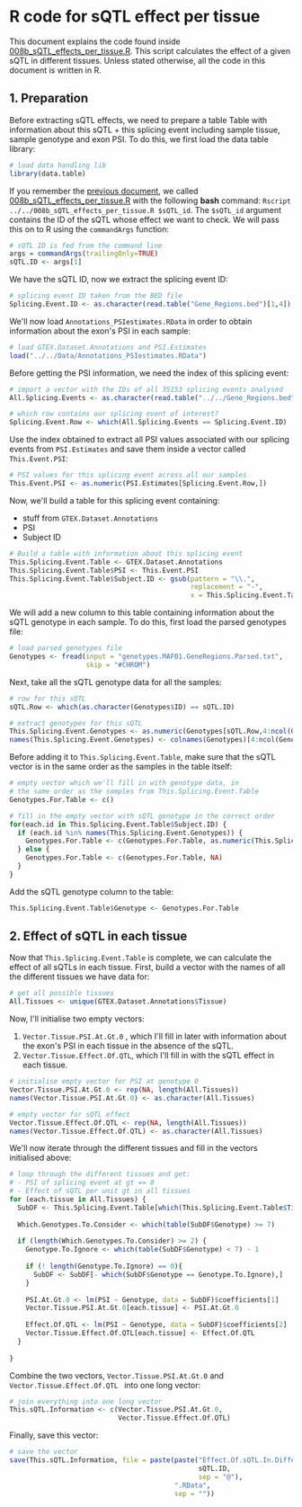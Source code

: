 # R code for sQTL effect per tissue


This document explains the code found inside [008b\_sQTL\_effects\_per\_tissue.R](008b_sQTL_effects_per_tissue.R). This script calculates the effect of a given sQTL in different tissues. Unless stated otherwise, all the code in this document is written in R.


## 1. Preparation

Before extracting sQTL effects, we need to prepare a table
Table with information about this sQTL + this splicing event including sample tissue, sample genotype and exon PSI. To do this, we first load the data table library:

```r
# load data handling lib
library(data.table)
```
If you remember the [previous document](008a_all_sQTL_effects_per_tissue.md), we called [008b\_sQTL\_effects\_per\_tissue.R](008b_sQTL_effects_per_tissue.R) with the following **bash** command: `Rscript ../../008b_sQTL_effects_per_tissue.R $sQTL_id`. The `$sQTL_id` argument contains the ID of the sQTL whose effect we want to check. We will pass this on to R using the `commandArgs` function:

```r
# sQTL ID is fed from the command line
args = commandArgs(trailingOnly=TRUE)
sQTL.ID <- args[1]
```
We have the sQTL ID, now we extract the splicing event ID:

```r
# splicing event ID taken from the BED file
Splicing.Event.ID <- as.character(read.table("Gene_Regions.bed")[1,4])
```
We'll now load `Annotations_PSIestimates.RData` in order to obtain information about the exon's PSI in each sample:

```r
# load GTEX.Dataset.Annotations and PSI.Estimates
load("../../Data/Annotations_PSIestimates.RData")
```
Before getting the PSI information, we need the index of this splicing event:

```r
# import a vector with the IDs of all 35153 splicing events analysed
All.Splicing.Events <- as.character(read.table("../../Gene_Regions.bed", header = T)$ID)

# which row contains our splicing event of interest?
Splicing.Event.Row <- which(All.Splicing.Events == Splicing.Event.ID)
```
Use the index obtained to extract all PSI values associated with our splicing events from `PSI.Estimates` and save them inside a vector called `This.Event.PSI`:

```r
# PSI values for this splicing event across all our samples
This.Event.PSI <- as.numeric(PSI.Estimates[Splicing.Event.Row,])
```
Now, we'll build a table for this splicing event containing:

* stuff from `GTEX.Dataset.Annotations`
* PSI
* Subject ID

```r
# Build a table with information about this splicing event
This.Splicing.Event.Table <- GTEX.Dataset.Annotations
This.Splicing.Event.Table$PSI <- This.Event.PSI
This.Splicing.Event.Table$Subject.ID <- gsub(pattern = "\\.",
                                             replacement = "-",
                                             x = This.Splicing.Event.Table$Subject.ID)
```
We will add a new column to this table containing information about the sQTL genotype in each sample. To do this, first load the parsed genotypes file:

```r
# load parsed genotypes file
Genotypes <- fread(input = "genotypes.MAF01.GeneRegions.Parsed.txt",
                   skip = "#CHROM")
```
Next, take all the sQTL genotype data for all the samples:
                 
```r
# row for this sQTL
sQTL.Row <- which(as.character(Genotypes$ID) == sQTL.ID)

# extract genotypes for this sQTL
This.Splicing.Event.Genotypes <- as.numeric(Genotypes[sQTL.Row,4:ncol(Genotypes)])
names(This.Splicing.Event.Genotypes) <- colnames(Genotypes)[4:ncol(Genotypes)]
```
Before adding it to `This.Splicing.Event.Table`, make sure that the sQTL vector is in the same order as the samples in the table itself:

```r
# empty vector which we'll fill in with genotype data, in
# the same order as the samples from This.Splicing.Event.Table
Genotypes.For.Table <- c()

# fill in the empty vector with sQTL genotype in the correct order
for(each.id in This.Splicing.Event.Table$Subject.ID) {
  if (each.id %in% names(This.Splicing.Event.Genotypes)) {
    Genotypes.For.Table <- c(Genotypes.For.Table, as.numeric(This.Splicing.Event.Genotypes[each.id]))
  } else {
    Genotypes.For.Table <- c(Genotypes.For.Table, NA)
  }
}
```
Add the sQTL genotype column to the table:

```r
This.Splicing.Event.Table$Genotype <- Genotypes.For.Table
```


## 2. Effect of sQTL in each tissue

Now that `This.Splicing.Event.Table` is complete, we can calculate the effect of all sQTLs in each tissue. First, build a vector with the names of all the different tissues we have data for:

```r
# get all possible tissues
All.Tissues <- unique(GTEX.Dataset.Annotations$Tissue)
```

Now, I'll initialise two empty vectors:

1. `Vector.Tissue.PSI.At.Gt.0` , which I'll fill in later with information about the exon's PSI in each tissue in the absence of the sQTL.
2. `Vector.Tissue.Effect.Of.QTL`, which I'll fill in with the sQTL effect in each tissue. 

```r
# initialise empty vector for PSI at genotype 0
Vector.Tissue.PSI.At.Gt.0 <- rep(NA, length(All.Tissues))
names(Vector.Tissue.PSI.At.Gt.0) <- as.character(All.Tissues)

# empty vector for sQTL effect
Vector.Tissue.Effect.Of.QTL <- rep(NA, length(All.Tissues))
names(Vector.Tissue.Effect.Of.QTL) <- as.character(All.Tissues)
```
We'll now iterate through the different tissues and fill in the vectors initialised above:

```r
# loop through the different tissues and get:
# - PSI of splicing event at gt == 0
# - Effect of sQTL per unit gt in all tissues
for (each.tissue in All.Tissues) {
  SubDF <- This.Splicing.Event.Table[which(This.Splicing.Event.Table$Tissue == each.tissue),]
  
  Which.Genotypes.To.Consider <- which(table(SubDF$Genotype) >= 7)
  
  if (length(Which.Genotypes.To.Consider) >= 2) {
    Genotype.To.Ignore <- which(table(SubDF$Genotype) < 7) - 1
    
    if (! length(Genotype.To.Ignore) == 0){
      SubDF <- SubDF[- which(SubDF$Genotype == Genotype.To.Ignore),]
    }
    
    PSI.At.Gt.0 <- lm(PSI ~ Genotype, data = SubDF)$coefficients[1]
    Vector.Tissue.PSI.At.Gt.0[each.tissue] <- PSI.At.Gt.0
    
    Effect.Of.QTL <- lm(PSI ~ Genotype, data = SubDF)$coefficients[2]
    Vector.Tissue.Effect.Of.QTL[each.tissue] <- Effect.Of.QTL
  }
  
}
```
Combine the two vectors, `Vector.Tissue.PSI.At.Gt.0` and `Vector.Tissue.Effect.Of.QTL ` into one long vector:

```r
# join everything into one long vector
This.sQTL.Information <- c(Vector.Tissue.PSI.At.Gt.0,
                           Vector.Tissue.Effect.Of.QTL)
```
Finally, save this vector:

```r
# save the vector
save(This.sQTL.Information, file = paste(paste("Effect.Of.sQTL.In.Different.Tissues",
                                               sQTL.ID,
                                               sep = "@"),
                                         ".RData",
                                         sep = ""))
```